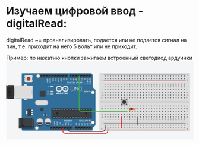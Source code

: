# Изучаем цифровой ввод - digitalRead:

digitalRead ~= проанализировать, подается или не подается сигнал на пин, т.е. приходит на него 5 вольт или не приходит.

Пример: по нажатию кнопки зажигаем встроенный светодиод ардуинки
![img](scheme.png)


